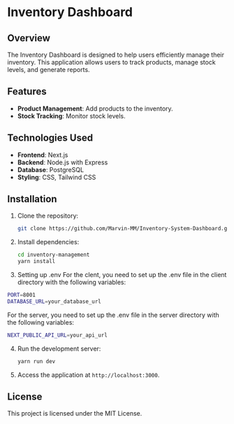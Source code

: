 # Inventory Dashboard

## Overview
The Inventory Dashboard is designed to help users efficiently manage their inventory. This application allows users to track products, manage stock levels, and generate reports.

## Features
- **Product Management**: Add products to the inventory.
- **Stock Tracking**: Monitor stock levels.

## Technologies Used
- **Frontend**: Next.js
- **Backend**: Node.js with Express
- **Database**: PostgreSQL
- **Styling**: CSS, Tailwind CSS

## Installation
1. Clone the repository:
   ```bash
   git clone https://github.com/Marvin-MM/Inventory-System-Dashboard.git
   ```
2. Install dependencies:
   ```bash
   cd inventory-management
   yarn install
   ```
3. Setting up .env
For the clent, you need to set up the .env file in the client directory with the following variables:
```bash
PORT=8001
DATABASE_URL=your_database_url
```

For the server, you need to set up the .env file in the server directory with the following variables:
```bash
NEXT_PUBLIC_API_URL=your_api_url
```
4. Run the development server:
   ```bash
   yarn run dev
   ```
5. Access the application at `http://localhost:3000`.

## 

## License
This project is licensed under the MIT License.